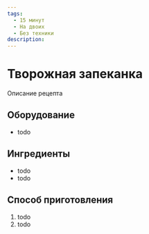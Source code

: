 ```yaml
---
tags:
  - 15 минут
  - На двоих
  - Без техники
description:
---
```

# Творожная запеканка

Описание рецепта

## Оборудование

- todo

## Ингредиенты

- todo
- todo

## Способ приготовления

1. todo
1. todo